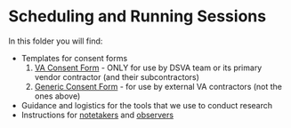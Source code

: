 # Scheduling and Running Sessions

In this folder you will find: 
- Templates for consent forms
  1. [VA Consent Form](https://github.com/department-of-veterans-affairs/va.gov-team/blob/master/platform/research/during-research/VA.Consent.Form.1.docx) - ONLY for use by DSVA team or its primary vendor contractor (and their subcontractors)
  2. [Generic Consent Form](https://github.com/department-of-veterans-affairs/va.gov-team/blob/master/platform/research/during-research/VA-Consent-Form-Generic.docx) - for use by external VA contractors (not the ones above)
- Guidance and logistics for the tools that we use to conduct research
- Instructions for [notetakers](https://github.com/department-of-veterans-affairs/va.gov-team/blob/master/platform/research/during-research/how-to-take-session-notes.md) and [observers](https://github.com/department-of-veterans-affairs/va.gov-team/blob/master/platform/research/during-research/howto-observer-instructions.md)
